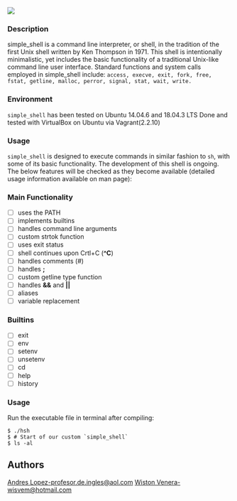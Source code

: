 ![](https://imgur.com/tBYOSbs.png)

### Description
simple_shell is a command line interpreter, or shell, in the tradition of the first Unix shell written by Ken Thompson in 1971. This shell is intentionally minimalistic, yet includes the basic functionality of a traditional Unix-like command line user interface.
Standard functions and system calls employed in simple_shell include:
   `access, execve, exit, fork, free, fstat, getline, malloc, perror, signal, stat, wait, write.`

### Environment
`simple_shell` has been tested on Ubuntu 14.04.6 and 18.04.3 LTS
Done and tested with VirtualBox on Ubuntu via Vagrant(2.2.10)

### Usage

`simple_shell` is designed to execute commands in similar fashion to `sh`, with some of its basic functionality. The development of this shell is ongoing. The below features will be checked as they become available (detailed usage information available on man page):


### Main Functionality
- [ ] uses the PATH
- [ ] implements builtins
- [ ] handles command line arguments
- [ ] custom strtok function
- [ ] uses exit status
- [ ] shell continues upon Crtl+C (**^C**)
- [ ] handles comments (#)
- [ ] handles **;**
- [ ] custom getline type function
- [ ] handles **&&** and **||**
- [ ] aliases
- [ ] variable replacement

### Builtins

- [ ] exit
- [ ] env
- [ ] setenv
- [ ] unsetenv
- [ ] cd
- [ ] help
- [ ] history

### Usage

Run the executable file in terminal after compiling:
```
$ ./hsh
$ # Start of our custom `simple_shell`
$ ls -al
```

## Authors
[Andres Lopez](https://github.com/andylopezr)-profesor.de.ingles@aol.com
[Wiston Venera](http://github.com/wisvem)-wisvem@hotmail.com
